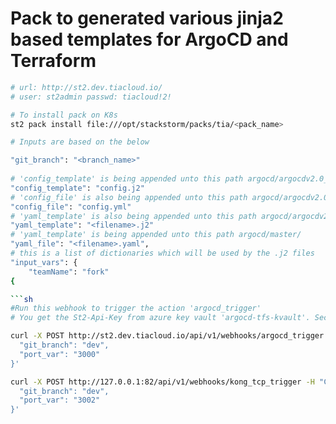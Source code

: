 # Pack to generated various jinja2 based templates for ArgoCD and Terraform

```sh
# url: http://st2.dev.tiacloud.io/
# user: st2admin passwd: tiacloud!2!

# To install pack on K8s
st2 pack install file:///opt/stackstorm/packs/tia/<pack_name>

# Inputs are based on the below

"git_branch": "<branch_name>"
  
# 'config_template' is being appended unto this path argocd/argocdv2.0_templates/master_j2config/
"config_template": "config.j2"
# 'config_file' is also being appended unto this path argocd/argocdv2.0_templates/master_j2config/
"config_file": "config.yml"
# 'yaml_template' is also being appended unto this path argocd/argocdv2.0_templates/master_j2config/
"yaml_template": "<filename>.j2"
# 'yaml_template' is being appended unto this path argocd/master/
"yaml_file": "<filename>.yaml",
# this is a list of dictionaries which will be used by the .j2 files
"input_vars": {
    "teamName": "fork"
{

```sh
#Run this webhook to trigger the action 'argocd_trigger' 
# You get the St2-Api-Key from azure key vault 'argocd-tfs-kvault'. Secret name is st2-api-key-dev

curl -X POST http://st2.dev.tiacloud.io/api/v1/webhooks/argocd_trigger -H "Content-Type: application/json" -H "St2-Api-Key: <>" -d '{
  "git_branch": "dev",
  "port_var": "3000"
}'

curl -X POST http://127.0.0.1:82/api/v1/webhooks/kong_tcp_trigger -H "Content-Type: application/json" -H "St2-Api-Key: <>" -d '{
  "git_branch": "dev",
  "port_var": "3002"
}'
